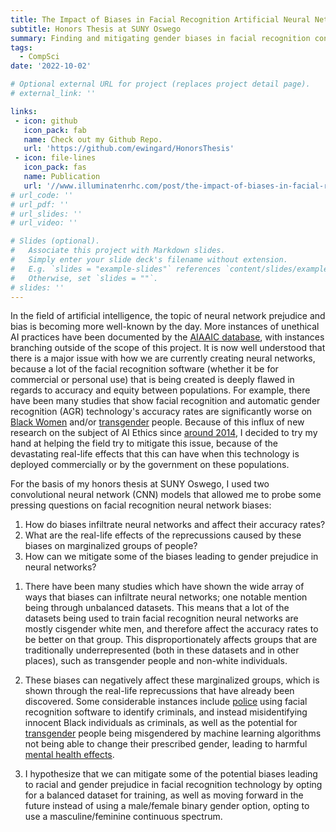 ```yaml
---
title: The Impact of Biases in Facial Recognition Artificial Neural Networks
subtitle: Honors Thesis at SUNY Oswego
summary: Finding and mitigating gender biases in facial recognition convolutional neural network models.
tags:
  - CompSci
date: '2022-10-02'

# Optional external URL for project (replaces project detail page).
# external_link: ''

links:
 - icon: github
   icon_pack: fab
   name: Check out my Github Repo.
   url: 'https://github.com/ewingard/HonorsThesis'
 - icon: file-lines
   icon_pack: fas
   name: Publication
   url: '//www.illuminatenrhc.com/post/the-impact-of-biases-in-facial-recognition-artificial-neural-networks-by-ezra-wingard'
# url_code: ''
# url_pdf: ''
# url_slides: ''
# url_video: ''

# Slides (optional).
#   Associate this project with Markdown slides.
#   Simply enter your slide deck's filename without extension.
#   E.g. `slides = "example-slides"` references `content/slides/example-slides.md`.
#   Otherwise, set `slides = ""`.
# slides: ''
---
```

In the field of artificial intelligence, the topic of neural network prejudice and bias is becoming more well-known by the day. More instances of unethical AI practices have been documented by the [AIAAIC database](https://www.aiaaic.org/aiaaic-repository), with instances branching outside of the scope of this project. It is now well understood that there is a major issue with how we are currently creating neural networks, because a lot of the facial recognition software (whether it be for commercial or personal use) that is being created is deeply flawed in regards to accuracy and equity between populations. For example, there have been many studies that show facial recognition and automatic gender recognition (AGR) technology's accuracy rates are significantly worse on [Black Women](https://www.media.mit.edu/projects/gender-shades/overview/) and/or [transgender](https://www.morgan-klaus.com/pdfs/pubs/Scheuerman-CSCW2019-HowComputersSeeGender.pdf) people. Because of this influx of new research on the subject of AI Ethics since [around 2014](https://hai.stanford.edu/news/2022-ai-index-industrialization-ai-and-mounting-ethical-concerns), I decided to try my hand at helping the field try to mitigate this issue, because of the devastating real-life effects that this can have when this technology is deployed commercially or by the government on these populations.

For the basis of my honors thesis at SUNY Oswego, I used two convolutional neural network (CNN) models that allowed me to probe some pressing questions on facial recognition neural network biases:

  1. How do biases infiltrate neural networks and affect their accuracy rates?
  2. What are the real-life effects of the reprecussions caused by these biases on marginalized groups of people?
  3. How can we mitigate some of the biases leading to gender prejudice in neural networks?

1) There have been many studies which have shown the wide array of ways that biases can infiltrate neural networks; one notable mention being through unbalanced datasets. This means that a lot of the datasets being used to train facial recognition neural networks are mostly cisgender white men, and therefore affect the accuracy rates to be better on that group. This disproportionately affects groups that are traditionally underrepresented (both in these datasets and in other places), such as transgender people and non-white individuals.

2) These biases can negatively affect these marginalized groups, which is shown through the real-life reprecussions that have already been discovered. Some considerable instances include [police](https://towardsdatascience.com/how-bad-facial-recognition-software-gets-black-people-arrested-3c02738a3d54) using facial recognition software to identify criminals, and instead misidentifying innocent Black individuals as criminals, as well as the potential for [transgender](https://dl.acm.org/doi/10.1145/3173574.3173582) people being misgendered by machine learning algorithms not being able to change their prescribed gender, leading to harmful [mental health effects](https://psycnet.apa.org/doiLanding?doi=10.1037%2Fsah0000070).

3) I hypothesize that we can mitigate some of the potential biases leading to racial and gender prejudice in facial recognition technology by opting for a balanced dataset for training, as well as moving forward in the future instead of using a male/female binary gender option, opting to use a masculine/feminine continuous spectrum.
